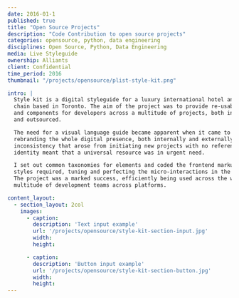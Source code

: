 ```yaml
---
date: 2016-01-1
published: true
title: "Open Source Projects"
description: "Code Contribution to open source projects"
categories: opensource, python, data engineering
disciplines: Open Source, Python, Data Engineering
media: Live Styleguide
ownership: Alliants
client: Confidential
time_period: 2016
thumbnail: "/projects/opensource/plist-style-kit.png"

intro: |
  Style kit is a digital styleguide for a luxury international hotel and resort
  chain based in Toronto. The aim of the project was to provide re-usable styles
  and components for developers across a multitude of projects, both internal
  and outsourced.

  The need for a visual language guide became apparent when it came to
  rebranding the whole digital presence, both internally and externally. The
  inconsistency that arose from initiating new projects with no reference for
  identity meant that a universal resource was in urgent need.

  I set out common taxonomies for elements and coded the frontend markup and
  styles required, tuning and perfecting the micro-interactions in the process.
  The project was a marked success, efficiently being used across the world by a
  multitude of development teams across platforms.

content_layout:
  - section_layout: 2col
    images:
      - caption:
        description: 'Text input example'
        url: '/projects/opensource/style-kit-section-input.jpg'
        width:
        height:

      - caption:
        description: 'Button input example'
        url: '/projects/opensource/style-kit-section-button.jpg'
        width:
        height:
---
```

